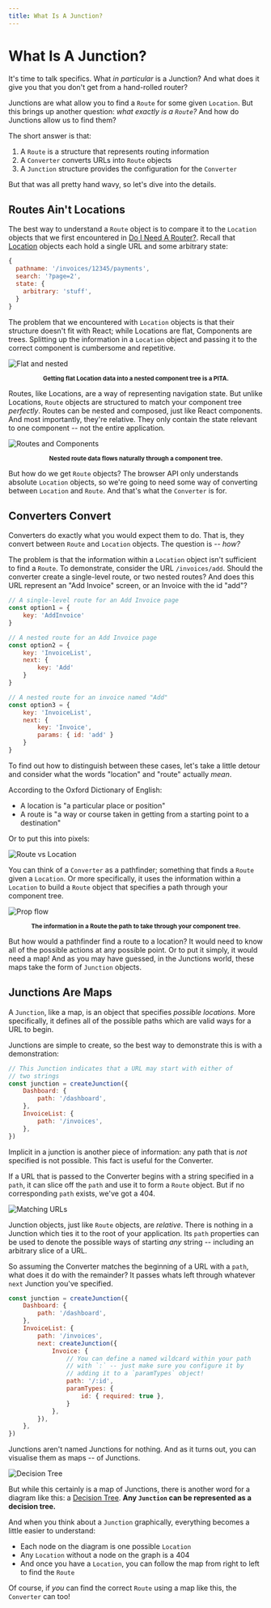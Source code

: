 ```yaml
---
title: What Is A Junction?
---
```


# What Is A Junction?

It's time to talk specifics. What *in particular* is a Junction? And what does it give you that you don't get from a hand-rolled router?

Junctions are what allow you to find a `Route` for some given `Location`. But this brings up another question: *what exactly is a `Route`?* And how do Junctions allow us to find them?

The short answer is that:

1. A `Route` is a structure that represents routing information
2. A `Converter` converts URLs into `Route` objects
3. A `Junction` structure provides the configuration for the `Converter`

But that was all pretty hand wavy, so let's dive into the details.

## Routes Ain't Locations

The best way to understand a `Route` object is to compare it to the `Location` objects that we first encountered in [Do I Need A Router?](do-i-need-a-router). Recall that [Location](/api/junctions/Location) objects each hold a single URL and some arbitrary state:

```js
{
  pathname: '/invoices/12345/payments',
  search: '?page=2',
  state: {
    arbitrary: 'stuff',
  }
}
```

The problem that we encountered with `Location` objects is that their structure doesn't fit with React; while Locations are flat, Components are trees. Splitting up the information in a `Location` object and passing it to the correct component is cumbersome and repetitive.

![Flat and nested](./what-is-a-junction/flat-vs-nested.png)

<center><small><strong>Getting flat Location data into a nested component tree is a PITA.</strong></small></center>

Routes, like Locations, are a way of representing navigation state. But unlike Locations, `Route` objects are structured to match your component tree *perfectly*. Routes can be nested and composed, just like React components. And most importantly, they're relative. They only contain the state relevant to one component -- not the entire application.

![Routes and Components](./what-is-a-junction/routes-vs-components.png)

<center><small><strong>Nested route data flows naturally through a component tree.</strong></small></center>

But how do we get `Route` objects? The browser API only understands absolute `Location` objects, so we're going to need some way of converting between `Location` and `Route`. And that's what the `Converter` is for.

## Converters Convert

Converters do exactly what you would expect them to do. That is, they convert between `Route` and `Location` objects. The question is -- *how?*

The problem is that the information within a `Location` object isn't sufficient to find a `Route`. To demonstrate, consider the URL `/invoices/add`. Should the converter create a single-level route, or two nested routes? And does this URL represent an "Add Invoice" screen, or an Invoice with the id "add"?

```js
// A single-level route for an Add Invoice page
const option1 = {
    key: 'AddInvoice'
}

// A nested route for an Add Invoice page
const option2 = {
    key: 'InvoiceList',
    next: {
        key: 'Add'
    }
}

// A nested route for an invoice named "Add"
const option3 = {
    key: 'InvoiceList',
    next: {
        key: 'Invoice',
        params: { id: 'add' }
    }
}
```

To find out how to distinguish between these cases, let's take a little detour and consider what the words "location" and "route" actually *mean*.

According to the Oxford Dictionary of English:

- A location is "a particular place or position"
- A route is "a way or course taken in getting from a starting point to a destination"

Or to put this into pixels:

![Route vs Location](./what-is-a-junction/route-vs-location.png)

You can think of a `Converter` as a pathfinder; something that finds a `Route` given a `Location`. Or more specifically, it uses the information within a `Location` to build a `Route` object that specifies a path through your component tree.

![Prop flow](./what-is-a-junction/prop-flow.png)
<center><small><strong>The information in a Route the path to take through your component tree.</strong></small></center>

But how would a pathfinder find a route to a location? It would need to know all of the possible actions at any possible point. Or to put it simply, it would need a map! And as you may have guessed, in the Junctions world, these maps take the form of `Junction` objects.

## Junctions Are Maps

A `Junction`, like a map, is an object that specifies *possible locations*. More specifically, it defines all of the possible paths which are valid ways for a URL to begin.

Junctions are simple to create, so the best way to demonstrate this is with a demonstration:

```js
// This Junction indicates that a URL may start with either of
// two strings
const junction = createJunction({
    Dashboard: {
        path: '/dashboard',
    },
    InvoiceList: {
        path: '/invoices',
    },
})
```

Implicit in a junction is another piece of information: any path that is *not* specified is not possible. This fact is useful for the Converter.

If a URL that is passed to the Converter begins with a string specified in a `path`, it can slice off the `path` and use it to form a  `Route` object. But if no corresponding `path` exists, we've got a 404.

![Matching URLs](./what-is-a-junction/matching-urls.png)

Junction objects, just like `Route` objects, are *relative*. There is nothing in a Junction which ties it to the root of your application. Its `path` properties can be used to denote the possible ways of starting *any* string -- including an arbitrary slice of a URL.

So assuming the Converter matches the beginning of a URL with a `path`, what does it do with the remainder? It passes whats left through whatever `next` Junction you've specified.

```js
const junction = createJunction({
    Dashboard: {
        path: '/dashboard',
    },
    InvoiceList: {
        path: '/invoices',
        next: createJunction({
            Invoice: {
                // You can define a named wildcard within your path
                // with `:` -- just make sure you configure it by
                // adding it to a `paramTypes` object!
                path: '/:id',
                paramTypes: {
                    id: { required: true },
                }
            },
        }),
    },
})
```

Junctions aren't named Junctions for nothing. And as it turns out, you can visualise them as maps -- of Junctions.

![Decision Tree](./what-is-a-junction/decision-tree.png)

But while this certainly is a map of Junctions, there is another word for a diagram like this: a [Decision Tree](https://en.wikipedia.org/wiki/Decision_tree). **Any `Junction` can be represented as a decision tree.**

And when you think about a `Junction` graphically, everything becomes a little easier to understand:

- Each node on the diagram is one possible `Location`
- Any `Location` without a node on the graph is a 404
- And once you have a `Location`, you can follow the map from right to left to find the `Route`

Of course, if *you* can find the correct `Route` using a map like this, the `Converter` can too!


